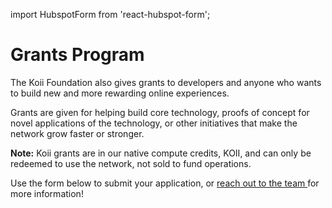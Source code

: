import HubspotForm from 'react-hubspot-form';

# Grants Program

The Koii Foundation also gives grants to developers and anyone who wants to build new and more rewarding online experiences.&#x20;

Grants are given for helping build core technology, proofs of concept for novel applications of the technology, or other initiatives that make the network grow faster or stronger.

**Note:** Koii grants are in our native compute credits, KOII, and can only be redeemed to use the network, not sold to fund operations.&#x20;

Use the form below to submit your application, or [reach out to the team ](mailto:hello@koii.network)for more information!

<HubspotForm
   portalId="20249188"
   formId='164661e2-bfea-4f7b-9970-3fb1d789a8ca'
   />
